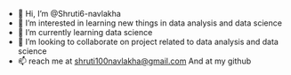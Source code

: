 - 👋 Hi, I’m @Shruti6-navlakha
- 👀 I’m interested in learning new things in data analysis and data science
- 🌱 I’m currently learning data science
- 💞️ I’m looking to collaborate on project related to data analysis and data science
- 📫 reach me at shruti100navlakha@gmail.com 
And at my github

<!---
Shruti6-navlakha/Shruti6-navlakha is a ✨ special ✨ repository because its `README.md` (this file) appears on your GitHub profile.
You can click the Preview link to take a look at your changes.
--->

